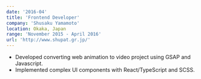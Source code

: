 ```yaml
---
date: '2016-04'
title: 'Frontend Developer'
company: 'Shusaku Yamamoto'
location: Okaka, Japan
range: 'November 2015 - April 2016'
url: 'http://www.shupat.gr.jp/'
---
```


- Developed converting web animation to video project using GSAP and Javascript.
- Implemented complex UI components with React/TypeScript and SCSS.
